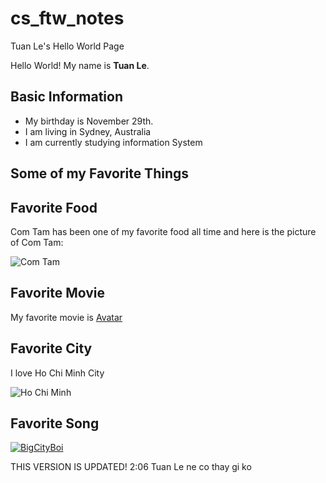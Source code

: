 # cs_ftw_notes

Tuan Le's  Hello World Page

Hello World! My name is **Tuan Le**. 

## Basic Information

* My birthday is November 29th.
* I am living in Sydney, Australia
* I am currently studying information System

## Some of my Favorite Things

## Favorite Food

Com Tam has been one of my favorite food all time and here is the picture of Com Tam: 

![Com Tam](https://media-cdn.tripadvisor.com/media/photo-o/16/b2/0e/07/com-t-m-su-n-non-nu-ng.jpg)

## Favorite Movie

My favorite movie is [Avatar](https://www.themoviedb.org/movie/19995-avatar)

## Favorite City

I love Ho Chi Minh City

![Ho Chi Minh](https://upload.wikimedia.org/wikipedia/commons/f/f6/Ho_Chi_Minh_City_Skyline_%28night%29.jpg)

## Favorite Song

[![BigCityBoi](https://img.youtube.com/vi/jgZkrA8E5do/mqdefault.jpg)](https://www.youtube.com/watch?v=SNES5Y-tYxM)

THIS VERSION IS UPDATED!
 2:06
Tuan Le ne
co thay gi ko


 









